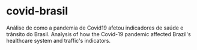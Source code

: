 # covid-brasil
Análise de como a pandemia de Covid19 afetou indicadores de saúde e trânsito do Brasil. Analysis of how the Covid-19 pandemic affected Brazil's healthcare system and traffic's indicators.
